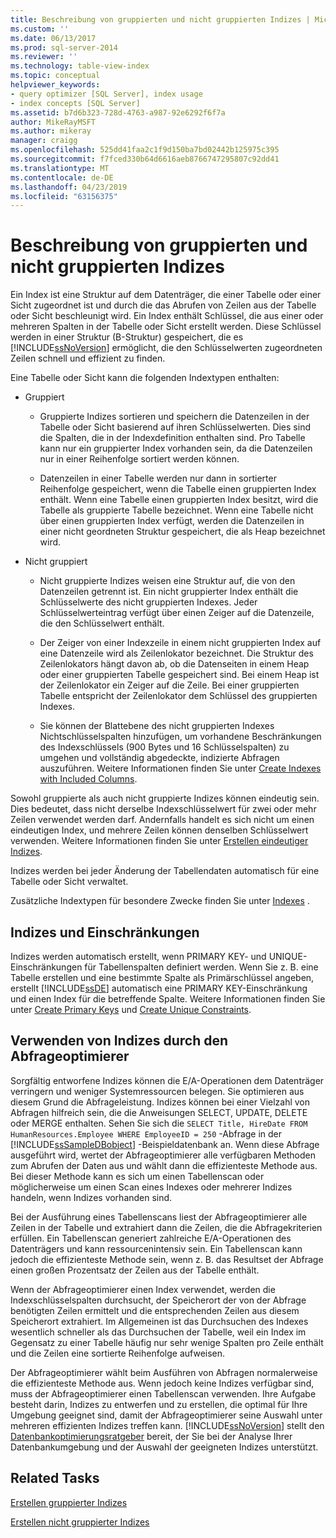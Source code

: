 ```yaml
---
title: Beschreibung von gruppierten und nicht gruppierten Indizes | Microsoft-Dokumentation
ms.custom: ''
ms.date: 06/13/2017
ms.prod: sql-server-2014
ms.reviewer: ''
ms.technology: table-view-index
ms.topic: conceptual
helpviewer_keywords:
- query optimizer [SQL Server], index usage
- index concepts [SQL Server]
ms.assetid: b7d6b323-728d-4763-a987-92e6292f6f7a
author: MikeRayMSFT
ms.author: mikeray
manager: craigg
ms.openlocfilehash: 525dd41faa2c1f9d150ba7bd02442b125975c395
ms.sourcegitcommit: f7fced330b64d6616aeb8766747295807c92dd41
ms.translationtype: MT
ms.contentlocale: de-DE
ms.lasthandoff: 04/23/2019
ms.locfileid: "63156375"
---
```

# <a name="clustered-and-nonclustered-indexes-described"></a>Beschreibung von gruppierten und nicht gruppierten Indizes
  Ein Index ist eine Struktur auf dem Datenträger, die einer Tabelle oder einer Sicht zugeordnet ist und durch die das Abrufen von Zeilen aus der Tabelle oder Sicht beschleunigt wird. Ein Index enthält Schlüssel, die aus einer oder mehreren Spalten in der Tabelle oder Sicht erstellt werden. Diese Schlüssel werden in einer Struktur (B-Struktur) gespeichert, die es [!INCLUDE[ssNoVersion](../../includes/ssnoversion-md.md)] ermöglicht, die den Schlüsselwerten zugeordneten Zeilen schnell und effizient zu finden.  
  
 Eine Tabelle oder Sicht kann die folgenden Indextypen enthalten:  
  
-   Gruppiert  
  
    -   Gruppierte Indizes sortieren und speichern die Datenzeilen in der Tabelle oder Sicht basierend auf ihren Schlüsselwerten. Dies sind die Spalten, die in der Indexdefinition enthalten sind. Pro Tabelle kann nur ein gruppierter Index vorhanden sein, da die Datenzeilen nur in einer Reihenfolge sortiert werden können.  
  
    -   Datenzeilen in einer Tabelle werden nur dann in sortierter Reihenfolge gespeichert, wenn die Tabelle einen gruppierten Index enthält. Wenn eine Tabelle einen gruppierten Index besitzt, wird die Tabelle als gruppierte Tabelle bezeichnet. Wenn eine Tabelle nicht über einen gruppierten Index verfügt, werden die Datenzeilen in einer nicht geordneten Struktur gespeichert, die als Heap bezeichnet wird.  
  
-   Nicht gruppiert  
  
    -   Nicht gruppierte Indizes weisen eine Struktur auf, die von den Datenzeilen getrennt ist. Ein nicht gruppierter Index enthält die Schlüsselwerte des nicht gruppierten Indexes. Jeder Schlüsselwerteintrag verfügt über einen Zeiger auf die Datenzeile, die den Schlüsselwert enthält.  
  
    -   Der Zeiger von einer Indexzeile in einem nicht gruppierten Index auf eine Datenzeile wird als Zeilenlokator bezeichnet. Die Struktur des Zeilenlokators hängt davon ab, ob die Datenseiten in einem Heap oder einer gruppierten Tabelle gespeichert sind. Bei einem Heap ist der Zeilenlokator ein Zeiger auf die Zeile. Bei einer gruppierten Tabelle entspricht der Zeilenlokator dem Schlüssel des gruppierten Indexes.  
  
    -   Sie können der Blattebene des nicht gruppierten Indexes Nichtschlüsselspalten hinzufügen, um vorhandene Beschränkungen des Indexschlüssels (900 Bytes und 16 Schlüsselspalten) zu umgehen und vollständig abgedeckte, indizierte Abfragen auszuführen. Weitere Informationen finden Sie unter [Create Indexes with Included Columns](create-indexes-with-included-columns.md).  
  
 Sowohl gruppierte als auch nicht gruppierte Indizes können eindeutig sein. Dies bedeutet, dass nicht derselbe Indexschlüsselwert für zwei oder mehr Zeilen verwendet werden darf. Andernfalls handelt es sich nicht um einen eindeutigen Index, und mehrere Zeilen können denselben Schlüsselwert verwenden. Weitere Informationen finden Sie unter [Erstellen eindeutiger Indizes](create-unique-indexes.md).  
  
 Indizes werden bei jeder Änderung der Tabellendaten automatisch für eine Tabelle oder Sicht verwaltet.  
  
 Zusätzliche Indextypen für besondere Zwecke finden Sie unter [Indexes](indexes.md) .  
  
## <a name="indexes-and-constraints"></a>Indizes und Einschränkungen  
 Indizes werden automatisch erstellt, wenn PRIMARY KEY- und UNIQUE-Einschränkungen für Tabellenspalten definiert werden. Wenn Sie z. B. eine Tabelle erstellen und eine bestimmte Spalte als Primärschlüssel angeben, erstellt [!INCLUDE[ssDE](../../includes/ssde-md.md)] automatisch eine PRIMARY KEY-Einschränkung und einen Index für die betreffende Spalte. Weitere Informationen finden Sie unter [Create Primary Keys](../tables/create-primary-keys.md) und [Create Unique Constraints](../tables/create-unique-constraints.md).  
  
## <a name="how-indexes-are-used-by-the-query-optimizer"></a>Verwenden von Indizes durch den Abfrageoptimierer  
 Sorgfältig entworfene Indizes können die E/A-Operationen dem Datenträger verringern und weniger Systemressourcen belegen. Sie optimieren aus diesem Grund die Abfrageleistung. Indizes können bei einer Vielzahl von Abfragen hilfreich sein, die die Anweisungen SELECT, UPDATE, DELETE oder MERGE enthalten. Sehen Sie sich die `SELECT Title, HireDate FROM HumanResources.Employee WHERE EmployeeID = 250` -Abfrage in der [!INCLUDE[ssSampleDBobject](../../includes/sssampledbobject-md.md)] -Beispieldatenbank an. Wenn diese Abfrage ausgeführt wird, wertet der Abfrageoptimierer alle verfügbaren Methoden zum Abrufen der Daten aus und wählt dann die effizienteste Methode aus. Bei dieser Methode kann es sich um einen Tabellenscan oder möglicherweise um einen Scan eines Indexes oder mehrerer Indizes handeln, wenn Indizes vorhanden sind.  
  
 Bei der Ausführung eines Tabellenscans liest der Abfrageoptimierer alle Zeilen in der Tabelle und extrahiert dann die Zeilen, die die Abfragekriterien erfüllen. Ein Tabellenscan generiert zahlreiche E/A-Operationen des Datenträgers und kann ressourcenintensiv sein. Ein Tabellenscan kann jedoch die effizienteste Methode sein, wenn z. B. das Resultset der Abfrage einen großen Prozentsatz der Zeilen aus der Tabelle enthält.  
  
 Wenn der Abfrageoptimierer einen Index verwendet, werden die Indexschlüsselspalten durchsucht, der Speicherort der von der Abfrage benötigten Zeilen ermittelt und die entsprechenden Zeilen aus diesem Speicherort extrahiert. Im Allgemeinen ist das Durchsuchen des Indexes wesentlich schneller als das Durchsuchen der Tabelle, weil ein Index im Gegensatz zu einer Tabelle häufig nur sehr wenige Spalten pro Zeile enthält und die Zeilen eine sortierte Reihenfolge aufweisen.  
  
 Der Abfrageoptimierer wählt beim Ausführen von Abfragen normalerweise die effizienteste Methode aus. Wenn jedoch keine Indizes verfügbar sind, muss der Abfrageoptimierer einen Tabellenscan verwenden. Ihre Aufgabe besteht darin, Indizes zu entwerfen und zu erstellen, die optimal für Ihre Umgebung geeignet sind, damit der Abfrageoptimierer seine Auswahl unter mehreren effizienten Indizes treffen kann. [!INCLUDE[ssNoVersion](../../includes/ssnoversion-md.md)] stellt den [Datenbankoptimierungsratgeber](../performance/database-engine-tuning-advisor.md) bereit, der Sie bei der Analyse Ihrer Datenbankumgebung und der Auswahl der geeigneten Indizes unterstützt.  
  
## <a name="related-tasks"></a>Related Tasks  
 [Erstellen gruppierter Indizes](create-clustered-indexes.md)  
  
 [Erstellen nicht gruppierter Indizes](create-nonclustered-indexes.md)  
  
  
